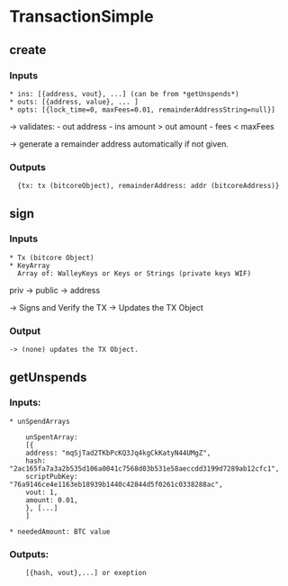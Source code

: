 # TransactionSimple
        
        
## create

### Inputs

    * ins: [{address, vout}, ...] (can be from *getUnspends*)
    * outs: [{address, value}, ... ]
    * opts: [{lock_time=0, maxFees=0.01, remainderAddressString=null}]


-> validates:
        - out address
        - ins amount > out amount
        - fees < maxFees
        
-> generate a remainder address automatically if not given.

### Outputs
      {tx: tx (bitcoreObject), remainderAddress: addr (bitcoreAddress)}

## sign

### Inputs
    * Tx (bitcore Object)
    * KeyArray
      Array of: WalleyKeys or Keys or Strings (private keys WIF)
      
priv -> public -> address

      
        
-> Signs and Verify the TX
-> Updates the TX Object
    
### Output
    -> (none) updates the TX Object.




##  getUnspends

### Inputs:
    * unSpendArrays
    
        unSpentArray:
        [{
        address: "mqSjTad2TKbPcKQ3Jq4kgCkKatyN44UMgZ",
        hash: "2ac165fa7a3a2b535d106a0041c7568d03b531e58aeccdd3199d7289ab12cfc1",
        scriptPubKey: "76a9146ce4e1163eb18939b1440c42844d5f0261c0338288ac",
        vout: 1,
        amount: 0.01,
        }, [...]
        ]
        
    * neededAmount: BTC value

### Outputs:
        [{hash, vout},...] or exeption
